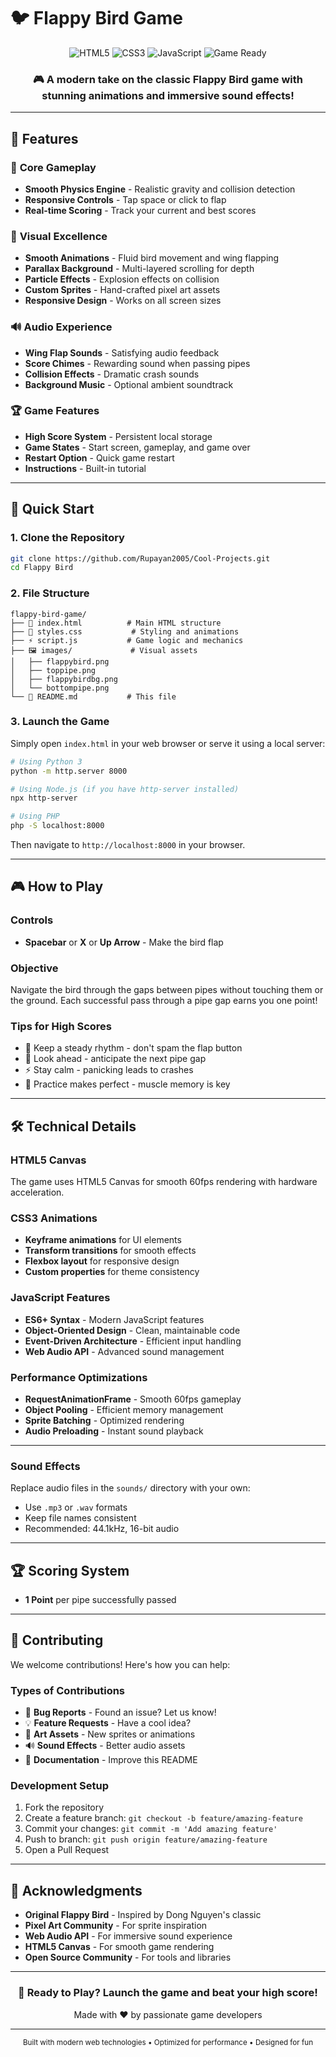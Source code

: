# 🐦 Flappy Bird Game

<div align="center">
  <img src="https://img.shields.io/badge/HTML5-E34F26?style=for-the-badge&logo=html5&logoColor=white" alt="HTML5">
  <img src="https://img.shields.io/badge/CSS3-1572B6?style=for-the-badge&logo=css3&logoColor=white" alt="CSS3">
  <img src="https://img.shields.io/badge/JavaScript-F7DF1E?style=for-the-badge&logo=javascript&logoColor=black" alt="JavaScript">
  <img src="https://img.shields.io/badge/Game-Ready-brightgreen?style=for-the-badge" alt="Game Ready">
</div>

<div align="center">
  <h3>🎮 A modern take on the classic Flappy Bird game with stunning animations and immersive sound effects!</h3>
</div>

---

## 🌟 Features

### 🎯 **Core Gameplay**
- **Smooth Physics Engine** - Realistic gravity and collision detection
- **Responsive Controls** - Tap space or click to flap
- **Real-time Scoring** - Track your current and best scores

### 🎨 **Visual Excellence**
- **Smooth Animations** - Fluid bird movement and wing flapping
- **Parallax Background** - Multi-layered scrolling for depth
- **Particle Effects** - Explosion effects on collision
- **Custom Sprites** - Hand-crafted pixel art assets
- **Responsive Design** - Works on all screen sizes

### 🔊 **Audio Experience**
- **Wing Flap Sounds** - Satisfying audio feedback
- **Score Chimes** - Rewarding sound when passing pipes
- **Collision Effects** - Dramatic crash sounds
- **Background Music** - Optional ambient soundtrack

### 🏆 **Game Features**
- **High Score System** - Persistent local storage
- **Game States** - Start screen, gameplay, and game over
- **Restart Option** - Quick game restart
- **Instructions** - Built-in tutorial

---

## 🚀 Quick Start

### 1. **Clone the Repository**
```bash
git clone https://github.com/Rupayan2005/Cool-Projects.git
cd Flappy Bird
```

### 2. **File Structure**
```
flappy-bird-game/
├── 📄 index.html          # Main HTML structure
├── 🎨 styles.css           # Styling and animations
├── ⚡ script.js           # Game logic and mechanics
├── 🖼️ images/             # Visual assets
│   ├── flappybird.png
│   ├── toppipe.png
│   ├── flappybirdbg.png
│   └── bottompipe.png
└── 📖 README.md           # This file
```

### 3. **Launch the Game**
Simply open `index.html` in your web browser or serve it using a local server:

```bash
# Using Python 3
python -m http.server 8000

# Using Node.js (if you have http-server installed)
npx http-server

# Using PHP
php -S localhost:8000
```

Then navigate to `http://localhost:8000` in your browser.

---

## 🎮 How to Play

### **Controls**
- **Spacebar** or **X** or **Up Arrow**  - Make the bird flap

### **Objective**
Navigate the bird through the gaps between pipes without touching them or the ground. Each successful pass through a pipe gap earns you one point!

### **Tips for High Scores**
- 🎯 Keep a steady rhythm - don't spam the flap button
- 👀 Look ahead - anticipate the next pipe gap
- ⚡ Stay calm - panicking leads to crashes
- 🧘 Practice makes perfect - muscle memory is key

---

## 🛠️ Technical Details

### **HTML5 Canvas**
The game uses HTML5 Canvas for smooth 60fps rendering with hardware acceleration.

### **CSS3 Animations**
- **Keyframe animations** for UI elements
- **Transform transitions** for smooth effects
- **Flexbox layout** for responsive design
- **Custom properties** for theme consistency

### **JavaScript Features**
- **ES6+ Syntax** - Modern JavaScript features
- **Object-Oriented Design** - Clean, maintainable code
- **Event-Driven Architecture** - Efficient input handling
- **Web Audio API** - Advanced sound management

### **Performance Optimizations**
- **RequestAnimationFrame** - Smooth 60fps gameplay
- **Object Pooling** - Efficient memory management
- **Sprite Batching** - Optimized rendering
- **Audio Preloading** - Instant sound playback

---



### **Sound Effects**
Replace audio files in the `sounds/` directory with your own:
- Use `.mp3` or `.wav` formats
- Keep file names consistent
- Recommended: 44.1kHz, 16-bit audio

---

## 🏆 Scoring System

- **1 Point** per pipe successfully passed

---




## 🤝 Contributing

We welcome contributions! Here's how you can help:

### **Types of Contributions**
- 🐛 **Bug Reports** - Found an issue? Let us know!
- 💡 **Feature Requests** - Have a cool idea?
- 🎨 **Art Assets** - New sprites or animations
- 🔊 **Sound Effects** - Better audio assets
- 📖 **Documentation** - Improve this README

### **Development Setup**
1. Fork the repository
2. Create a feature branch: `git checkout -b feature/amazing-feature`
3. Commit your changes: `git commit -m 'Add amazing feature'`
4. Push to branch: `git push origin feature/amazing-feature`
5. Open a Pull Request

---


## 🙏 Acknowledgments

- **Original Flappy Bird** - Inspired by Dong Nguyen's classic
- **Pixel Art Community** - For sprite inspiration
- **Web Audio API** - For immersive sound experience
- **HTML5 Canvas** - For smooth game rendering
- **Open Source Community** - For tools and libraries

---


<div align="center">
  <h3>🎉 Ready to Play? Launch the game and beat your high score!</h3>
  <p>Made with ❤️ by passionate game developers</p>
</div>

---

<div align="center">
  <sub>Built with modern web technologies • Optimized for performance • Designed for fun</sub>
</div>